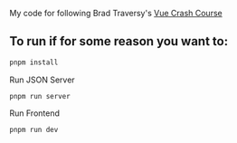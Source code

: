 My code for following Brad Traversy's [Vue Crash Course](https://www.youtube.com/watch?v=VeNfHj6MhgA&list=PL6Yea00r2tjXMpqsrjYXjQzdOhXQS0ALU)

## To run if for some reason you want to:

```bash
pnpm install
```

Run JSON Server
```
pnpm run server
```

Run Frontend
```
pnpm run dev
```
